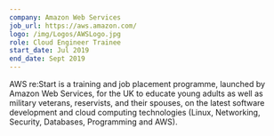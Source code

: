 ```yaml
---
company: Amazon Web Services
job_url: https://aws.amazon.com/
logo: /img/Logos/AWSLogo.jpg
role: Cloud Engineer Trainee
start_date: Jul 2019
end_date: Sept 2019
---
```

AWS re:Start is a training and job placement programme, launched by Amazon Web Services, for the UK to educate young adults as well as military veterans, reservists, and their spouses, on the latest software development and cloud computing technologies (Linux, Networking, Security, Databases, Programming and AWS).
